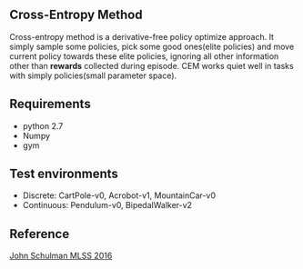## Cross-Entropy Method

Cross-entropy method is a derivative-free policy optimize approach. It simply sample some policies, pick some good ones(elite policies) and move current policy towards these elite policies, ignoring all other information other than **rewards** collected during episode.
CEM works quiet well in tasks with simply policies(small parameter space). 

## Requirements
* python 2.7  
* Numpy  
* gym

## Test environments  
* Discrete: CartPole-v0,  Acrobot-v1, MountainCar-v0  
* Continuous:  Pendulum-v0, BipedalWalker-v2  


## Reference  
[John Schulman MLSS 2016](http://rl-gym-doc.s3-website-us-west-2.amazonaws.com/mlss/lab1.html)  
